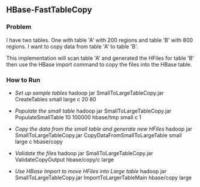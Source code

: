 HBase-FastTableCopy
-----------------------------

### Problem
I have two tables.  One with table 'A' with 200 regions and table 'B' with 800 regions.  I want to copy data from table 'A' to table 'B'.

This implementation will scan table 'A' and generated the HFiles for table 'B' then use the HBase import command to copy the files into the HBase table.

### How to Run

* *Set up sample tables*
hadoop jar SmallToLargeTableCopy.jar CreateTables small large c 20 80

* *Populate the small table*
hadoop jar SmallToLargeTableCopy.jar PopulateSmallTable 10 100000 hbase/tmp small c 1

* *Copy the data from the small table and generate new HFiles*
hadoop jar SmallToLargeTableCopy.jar CopyDataFromSmallToLargeTable small large c hbase/copy

* *Validate the files*
hadoop jar SmallToLargeTableCopy.jar ValidateCopyOutput hbase/copy/c large

* *Use HBase Import to move HFiles into Large table*
hadoop jar SmallToLargeTableCopy.jar ImportToLargerTableMain hbase/copy large

